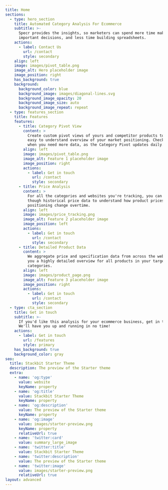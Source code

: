 ```yaml
---
title: Home
sections:
  - type: hero_section
    title: Automated Category Analysis For Ecommerce
    subtitle: >-
      Specr provides the insights, so marketers can spend more time making
      important decisions, and less time building spreadsheets.
    actions:
      - label: Contact Us
        url: /contact
        style: secondary
    align: left
    image: images/pivot_table.png
    image_alt: Hero placeholder image
    image_position: right
    has_background: true
    background:
      background_color: blue
      background_image: images/diagonal-lines.svg
      background_image_opacity: 20
      background_image_size: auto
      background_image_repeat: repeat
  - type: features_section
    title: Features
    features:
      - title: Category Pivot View
        content: >
          Create custom pivot views of yours and competitor products to get a
          easy to understand overview of your market positioning. Check back in
          when you need more data, as the Category Pivot updates daily.
        align: left
        image: images/pivot_table.png
        image_alt: Feature 1 placeholder image
        image_position: right
        actions:
          - label: Get in touch
            url: /contact
            style: secondary
      - title: Price Analysis
        content: >
          For all the categories and websites you're tracking, you can search
          though historical price data to understand how product prices and
          positioning change overtime.
        align: left
        image: images/price_tracking.png
        image_alt: Feature 2 placeholder image
        image_position: left
        actions:
          - label: Get in touch
            url: /contact
            style: secondary
      - title: Detailed Product Data
        content: >
          We aggregate price and specification data from across the web to bring
          you a highly detailed overview for all products in your target
          categories.
        align: left
        image: images/product_page.png
        image_alt: Feature 3 placeholder image
        image_position: right
        actions:
          - label: Get in touch
            url: /contact
            style: secondary
  - type: cta_section
    title: Get in touch
    subtitle: >-
      If you'd like this analysis for your ecommerce business, get in touch.
      We'll have you up and running in no time!
    actions:
      - label: Get in touch
        url: /features
        style: primary
    has_background: true
    background_color: gray
seo:
  title: Stackbit Starter Theme
  description: The preview of the Starter theme
  extra:
    - name: 'og:type'
      value: website
      keyName: property
    - name: 'og:title'
      value: Stackbit Starter Theme
      keyName: property
    - name: 'og:description'
      value: The preview of the Starter theme
      keyName: property
    - name: 'og:image'
      value: images/starter-preview.png
      keyName: property
      relativeUrl: true
    - name: 'twitter:card'
      value: summary_large_image
    - name: 'twitter:title'
      value: Stackbit Starter Theme
    - name: 'twitter:description'
      value: The preview of the Starter theme
    - name: 'twitter:image'
      value: images/starter-preview.png
      relativeUrl: true
layout: advanced
---
```

